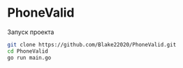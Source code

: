 # PhoneValid

Запуск проекта 
``` bash
git clone https://github.com/Blake22020/PhoneValid.git
cd PhoneValid
go run main.go
```
